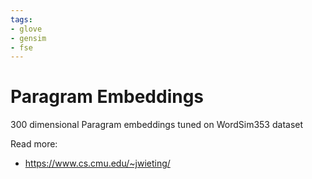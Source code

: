 ```yaml
---
tags:
- glove
- gensim
- fse
---
```

# Paragram Embeddings 

300 dimensional Paragram embeddings tuned on WordSim353 dataset

Read more:
* https://www.cs.cmu.edu/~jwieting/
